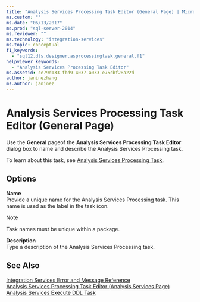 ```yaml
---
title: "Analysis Services Processing Task Editor (General Page) | Microsoft Docs"
ms.custom: ""
ms.date: "06/13/2017"
ms.prod: "sql-server-2014"
ms.reviewer: ""
ms.technology: "integration-services"
ms.topic: conceptual
f1_keywords: 
  - "sql12.dts.designer.asprocessingtask.general.f1"
helpviewer_keywords: 
  - "Analysis Services Processing Task Editor"
ms.assetid: ce79d133-fbd9-4037-a033-e75cbf28a22d
author: janinezhang
ms.author: janinez
---
```

# Analysis Services Processing Task Editor (General Page)
  Use the **General** pageof the **Analysis Services Processing Task Editor** dialog box to name and describe the Analysis Services Processing task.  
  
 To learn about this task, see [Analysis Services Processing Task](control-flow/analysis-services-processing-task.md).  
  
## Options  
 **Name**  
 Provide a unique name for the Analysis Services Processing task. This name is used as the label in the task icon.  
  
> [!NOTE]  
>  Task names must be unique within a package.  
  
 **Description**  
 Type a description of the Analysis Services Processing task.  
  
## See Also  
 [Integration Services Error and Message Reference](../../2014/integration-services/integration-services-error-and-message-reference.md)   
 [Analysis Services Processing Task Editor &#40;Analysis Services Page&#41;](../../2014/integration-services/analysis-services-processing-task-editor-analysis-services-page.md)   
 [Analysis Services Execute DDL Task](control-flow/analysis-services-execute-ddl-task.md)  
  
  
